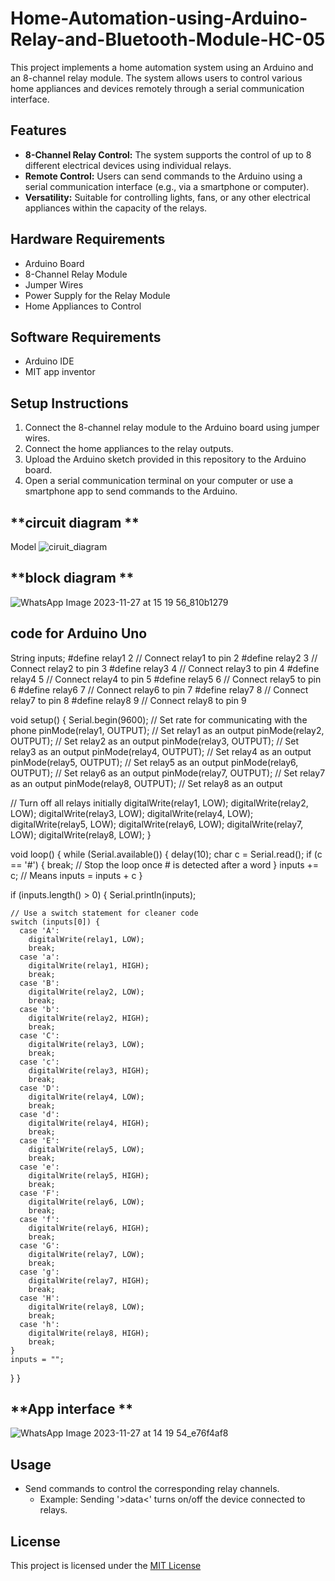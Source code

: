 # Home-Automation-using-Arduino-Relay-and-Bluetooth-Module-HC-05
This project implements a home automation system using an Arduino and an 8-channel relay module. The system allows users to control various home appliances and devices remotely through a serial communication interface.

## Features
- **8-Channel Relay Control:** The system supports the control of up to 8 different electrical devices using individual relays.
- **Remote Control:** Users can send commands to the Arduino using a serial communication interface (e.g., via a smartphone or computer).
- **Versatility:** Suitable for controlling lights, fans, or any other electrical appliances within the capacity of the relays.

## Hardware Requirements
- Arduino Board
- 8-Channel Relay Module
- Jumper Wires
- Power Supply for the Relay Module
- Home Appliances to Control

## Software Requirements
- Arduino IDE
- MIT app inventor 

## Setup Instructions
1. Connect the 8-channel relay module to the Arduino board using jumper wires.
2. Connect the home appliances to the relay outputs.
3. Upload the Arduino sketch provided in this repository to the Arduino board.
4. Open a serial communication terminal on your computer or use a smartphone app to send commands to the Arduino.
## **circuit diagram **
Model 
![ciruit_diagram](https://github.com/SYEDASHRUF/Home-Automation-using-Arduino-Relay-and-Bluetooth-Module-HC-05/assets/86299480/265de430-c831-4c7f-b46c-e5b826414fbb)

## **block diagram **
![WhatsApp Image 2023-11-27 at 15 19 56_810b1279](https://github.com/SYEDASHRUF/Home-Automation-using-Arduino-Relay-and-Bluetooth-Module-HC-05/assets/86299480/21e84ae1-efca-4f57-ba2e-91ee456691dd)

## code for Arduino Uno
String inputs;
#define relay1 2 // Connect relay1 to pin 2
#define relay2 3 // Connect relay2 to pin 3
#define relay3 4 // Connect relay3 to pin 4
#define relay4 5 // Connect relay4 to pin 5
#define relay5 6 // Connect relay5 to pin 6
#define relay6 7 // Connect relay6 to pin 7
#define relay7 8 // Connect relay7 to pin 8
#define relay8 9 // Connect relay8 to pin 9

void setup() {
  Serial.begin(9600); // Set rate for communicating with the phone
  pinMode(relay1, OUTPUT); // Set relay1 as an output
  pinMode(relay2, OUTPUT); // Set relay2 as an output
  pinMode(relay3, OUTPUT); // Set relay3 as an output
  pinMode(relay4, OUTPUT); // Set relay4 as an output
  pinMode(relay5, OUTPUT); // Set relay5 as an output
  pinMode(relay6, OUTPUT); // Set relay6 as an output
  pinMode(relay7, OUTPUT); // Set relay7 as an output
  pinMode(relay8, OUTPUT); // Set relay8 as an output

  // Turn off all relays initially
  digitalWrite(relay1, LOW);
  digitalWrite(relay2, LOW);
  digitalWrite(relay3, LOW);
  digitalWrite(relay4, LOW);
  digitalWrite(relay5, LOW);
  digitalWrite(relay6, LOW);
  digitalWrite(relay7, LOW);
  digitalWrite(relay8, LOW);
}

void loop() {
  while (Serial.available()) {
    delay(10);
    char c = Serial.read();
    if (c == '#') {
      break; // Stop the loop once # is detected after a word
    }
    inputs += c; // Means inputs = inputs + c
  }

  if (inputs.length() > 0) {
    Serial.println(inputs);

    // Use a switch statement for cleaner code
    switch (inputs[0]) {
      case 'A':
        digitalWrite(relay1, LOW);
        break;
      case 'a':
        digitalWrite(relay1, HIGH);
        break;
      case 'B':
        digitalWrite(relay2, LOW);
        break;
      case 'b':
        digitalWrite(relay2, HIGH);
        break;
      case 'C':
        digitalWrite(relay3, LOW);
        break;
      case 'c':
        digitalWrite(relay3, HIGH);
        break;
      case 'D':
        digitalWrite(relay4, LOW);
        break;
      case 'd':
        digitalWrite(relay4, HIGH);
        break;
      case 'E':
        digitalWrite(relay5, LOW);
        break;
      case 'e':
        digitalWrite(relay5, HIGH);
        break;
      case 'F':
        digitalWrite(relay6, LOW);
        break;
      case 'f':
        digitalWrite(relay6, HIGH);
        break;
      case 'G':
        digitalWrite(relay7, LOW);
        break;
      case 'g':
        digitalWrite(relay7, HIGH);
        break;
      case 'H':
        digitalWrite(relay8, LOW);
        break;
      case 'h':
        digitalWrite(relay8, HIGH);
        break;
    }
    inputs = "";
  }
}

## **App interface **
![WhatsApp Image 2023-11-27 at 14 19 54_e76f4af8](https://github.com/SYEDASHRUF/Home-Automation-using-Arduino-Relay-and-Bluetooth-Module-HC-05/assets/86299480/3a10e5d8-5259-4ae8-a762-eebd44cd8cf0)


## Usage
- Send commands to control the corresponding relay channels.
  - Example: Sending '>data<' turns on/off the device connected to relays.

## License
This project is licensed under the [MIT License](LICENSE.md)
